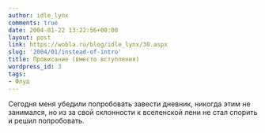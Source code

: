```yaml
---
author: idle_lynx
comments: true
date: 2004-01-22 13:22:56+00:00
layout: post
link: https://wobla.ru/blog/idle_lynx/30.aspx
slug: '2004/01/instead-of-intro'
title: Провисание (вместо вступления)
wordpress_id: 3
tags:
- Флуд
---
```


Сегодня меня убедили попробовать завести дневник, никогда этим не занимался, но из за свой склонности к вселенской лени не стал спорить и решил попробовать.
